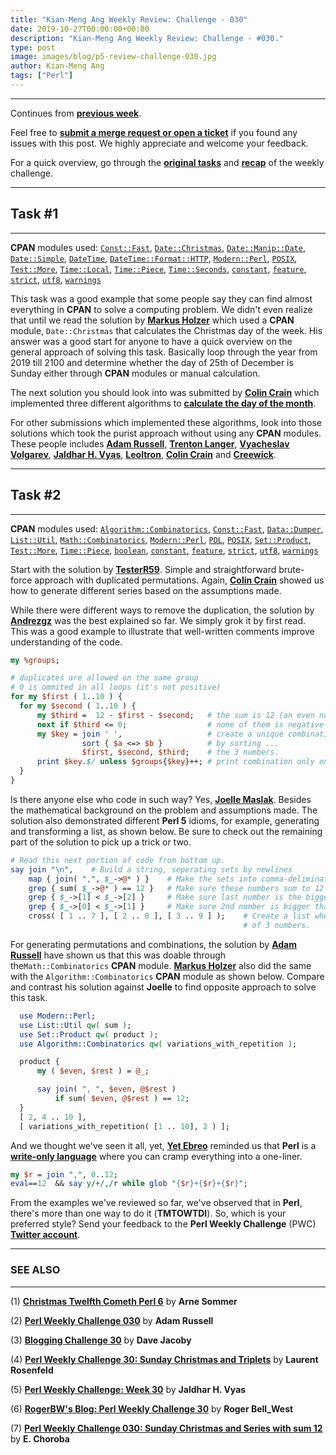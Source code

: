 ```yaml
---
title: "Kian-Meng Ang Weekly Review: Challenge - 030"
date: 2019-10-27T00:00:00+00:00
description: "Kian-Meng Ang Weekly Review: Challenge - #030."
type: post
image: images/blog/p5-review-challenge-030.jpg
author: Kian-Meng Ang
tags: ["Perl"]
---
```

***
Continues from [**previous week**](/blog/review-challenge-029/).

Feel free to [**submit a merge request or open a ticket**](https://github.com/manwar/perlweeklychallenge) if you found any issues with this post. We highly appreciate and welcome your feedback.

For a quick overview, go through the [**original tasks**](/blog/perl-weekly-challenge-030/) and [**recap**](/blog/recap-challenge-030/) of the weekly challenge.


***
## Task #1
***

**CPAN** modules used: [`Const::Fast`](https://metacpan.org/pod/Const::Fast), [`Date::Christmas`](https://metacpan.org/pod/Date::Christmas), [`Date::Manip::Date`](https://metacpan.org/pod/Date::Manip::Date), [`Date::Simple`](https://metacpan.org/pod/Date::Simple), [`DateTime`](https://metacpan.org/pod/DateTime), [`DateTime::Format::HTTP`](https://metacpan.org/pod/DateTime::Format::HTTP), [`Modern::Perl`](https://metacpan.org/pod/Modern::Perl), [`POSIX`](https://metacpan.org/pod/POSIX), [`Test::More`](https://metacpan.org/pod/Test::More), [`Time::Local`](https://metacpan.org/pod/Time::Local), [`Time::Piece`](https://metacpan.org/pod/Time::Piece), [`Time::Seconds`](https://metacpan.org/pod/Time::Seconds), [`constant`](https://metacpan.org/pod/constant), [`feature`](https://metacpan.org/pod/feature), [`strict`](https://metacpan.org/pod/strict), [`utf8`](https://metacpan.org/pod/utf8), [`warnings`](https://metacpan.org/pod/warnings)

This task was a good example that some people say they can find almost everything in **CPAN** to solve a computing problem. We didn't even realize that until we read the solution by [**Markus Holzer**](https://github.com/manwar/perlweeklychallenge-club/blob/master/challenge-030/markus-holzer/perl5/ch-1.pl) which used a **CPAN** module, `Date::Christmas` that calculates the Christmas day of the week. His answer was a good start for anyone to have a quick overview on the general approach of solving this task. Basically loop through the year from 2019 till 2100 and determine whether the day of 25th of December is Sunday either through **CPAN** modules or manual calculation.

The next solution you should look into was submitted by [**Colin Crain**](https://github.com/manwar/perlweeklychallenge-club/blob/master/challenge-030/colin-crain/perl5/ch-1.pl) which implemented three different algorithms to [**calculate the day of the month**](https://en.wikipedia.org/wiki/Determination_of_the_day_of_the_week).

For other submissions which implemented these algorithms, look into those solutions which took the purist approach without using any **CPAN** modules. These people includes [**Adam Russell**](https://github.com/manwar/perlweeklychallenge-club/blob/master/challenge-030/adam-russell/perl5/ch-1.pl), [**Trenton Langer**](https://github.com/manwar/perlweeklychallenge-club/blob/master/challenge-030/trenton-langer/perl5/ch-1.pl), [**Vyacheslav Volgarev**](https://github.com/manwar/perlweeklychallenge-club/blob/master/challenge-030/vyacheslav-volgarev/perl5/ch-1.pl), [**Jaldhar H. Vyas**](https://github.com/manwar/perlweeklychallenge-club/blob/master/challenge-030/jaldhar-h-vyas/perl5/ch-1.pl), [**Leoltron**](https://github.com/manwar/perlweeklychallenge-club/blob/master/challenge-030/Leoltron/perl5/ch-1.pl), [**Colin Crain**](https://github.com/manwar/perlweeklychallenge-club/blob/master/challenge-030/colin-crain/perl5/ch-1.pl) and [**Creewick**](https://github.com/manwar/perlweeklychallenge-club/blob/master/challenge-030/creewick/perl5/ch-1.pl).

***
## Task #2
***

**CPAN** modules used: [`Algorithm::Combinatorics`](https://metacpan.org/pod/Algorithm::Combinatorics), [`Const::Fast`](https://metacpan.org/pod/Const::Fast), [`Data::Dumper`](https://metacpan.org/pod/Data::Dumper), [`List::Util`](https://metacpan.org/pod/List::Util), [`Math::Combinatorics`](https://metacpan.org/pod/Math::Combinatorics), [`Modern::Perl`](https://metacpan.org/pod/Modern::Perl), [`PDL`](https://metacpan.org/pod/PDL), [`POSIX`](https://metacpan.org/pod/POSIX), [`Set::Product`](https://metacpan.org/pod/Set::Product), [`Test::More`](https://metacpan.org/pod/Test::More), [`Time::Piece`](https://metacpan.org/pod/Time::Piece), [`boolean`](https://metacpan.org/pod/boolean), [`constant`](https://metacpan.org/pod/constant), [`feature`](https://metacpan.org/pod/feature), [`strict`](https://metacpan.org/pod/strict), [`utf8`](https://metacpan.org/pod/utf8), [`warnings`](https://metacpan.org/pod/warnings)


Start with the solution by [**TesterR59**](https://github.com/manwar/perlweeklychallenge-club/blob/master/challenge-030/testerR59/perl5/ch-2.pl). Simple and straightforward brute-force approach with duplicated permutations. Again, [**Colin Crain**](https://github.com/manwar/perlweeklychallenge-club/blob/master/challenge-030/colin-crain/perl5/ch-2.pl) showed us how to generate different series based on the assumptions made.

While there were different ways to remove the duplication, the solution by [**Andrezgz**](https://github.com/manwar/perlweeklychallenge-club/blob/master/challenge-030/andrezgz/perl5/ch-2.pl) was the best explained so far. We simply grok it by first read. This was a good example to illustrate that well-written comments improve understanding of the code.

```perl
my %groups;

# duplicates are allowed on the same group
# 0 is ommited in all loops (it's not positive)
for my $first ( 1..10 ) {
  for my $second ( 1..10 ) {
      my $third =  12 - $first - $second;   # the sum is 12 (an even number) so one of them is even
      next if $third <= 0;                  # none of them is negative
      my $key = join ' ',                   # create a unique combination ...
                sort { $a <=> $b }          # by sorting ...
                $first, $second, $third;    # the 3 numbers.
      print $key.$/ unless $groups{$key}++; # print combination only once.
  }
}
```

Is there anyone else who code in such way? Yes, [**Joelle Maslak**](https://github.com/manwar/perlweeklychallenge-club/blob/master/challenge-030/joelle-maslak/perl5/ch-2.pl). Besides the mathematical background on the problem and assumptions made. The solution also demonstrated different **Perl 5** idioms, for example, generating and transforming a list, as shown below. Be sure to check out the remaining part of the solution to pick up a trick or two.

```perl
# Read this next portion of code from bottom up.
say join "\n",    # Build a string, seperating sets by newlines
    map { join( ",", $_->@* ) }    # Make the sets into comma-deliminated strings
    grep { sum( $_->@* ) == 12 }   # Make sure these numbers sum to 12
    grep { $_->[1] < $_->[2] }     # Make sure last number is the biggest
    grep { $_->[0] < $_->[1] }     # Make sure 2nd number is bigger than 1st
    cross( [ 1 .. 7 ], [ 2 .. 8 ], [ 3 .. 9 ] );    # Create a list where each element is a list
                                                    # of 3 numbers.
```

For generating permutations and combinations, the solution by [**Adam Russell**](https://github.com/manwar/perlweeklychallenge-club/blob/master/challenge-030/adam-russell/perl5/ch-2.pl) have shown us that this was doable through the`Math::Combinatorics` **CPAN** module. [**Markus Holzer**](https://github.com/manwar/perlweeklychallenge-club/blob/master/challenge-030/markus-holzer/perl5/ch-2.pl) also did the same with the `Algorithm::Combinatorics` **CPAN** module as shown below. Compare and contrast his solution against **Joelle** to find opposite approach to solve this task.

```perl
  use Modern::Perl;
  use List::Util qw( sum );
  use Set::Product qw( product );
  use Algorithm::Combinatorics qw( variations_with_repetition );

  product {
      my ( $even, $rest ) = @_;

      say join( ", ", $even, @$rest )
          if sum( $even, @$rest ) == 12;
  }
  [ 2, 4 .. 10 ],
  [ variations_with_repetition( [1 .. 10], 2 ) ];
```

And we thought we've seen it all, yet, [**Yet Ebreo**](https://github.com/manwar/perlweeklychallenge-club/blob/master/challenge-030/yet-ebreo/perl5/ch-2.pl) reminded us that **Perl** is a [**write-only language**](https://en.wikipedia.org/wiki/Write-only_language) where you can cramp everything into a one-liner.

```perl
my $r = join ",", 0..12;
eval==12  && say y/+/,/r while glob "{$r}+{$r}+{$r}";
```

From the examples we've reviewed so far, we've observed that in **Perl**, there's more than one way to do it (**TMTOWTDI**). So, which is your preferred style? Send your feedback to the **Perl Weekly Challenge** (PWC) [**Twitter account**](https://twitter.com/perlwchallenge).

***
### SEE ALSO
***

(1) [**Christmas Twelfth Cometh Perl 6**](https://perl6.eu/xmas-12.html) by **Arne Sommer**

(2) [**Perl Weekly Challenge 030**](https://adamcrussell.livejournal.com/10331.html) by **Adam Russell**

(3) [**Blogging Challenge 30**](https://jacoby.github.io/2019/10/15/blogging-challenge-30.html) by **Dave Jacoby**

(4) [**Perl Weekly Challenge 30: Sunday Christmas and Triplets**](http://blogs.perl.org/users/laurent_r/2019/10/perl-weekly-challenge-30-sunday-christmas-and-triplets.html) by **Laurent Rosenfeld**

(5) [**Perl Weekly Challenge: Week 30**](https://www.braincells.com/perl/2019/10/perl_weekly_challenge_week_30.html) by **Jaldhar H. Vyas**

(6) [**RogerBW's Blog: Perl Weekly Challenge 30**](https://blog.firedrake.org/archive/2019/10/Perl_Weekly_Challenge_30.html) by **Roger Bell_West**

(7) [**Perl Weekly Challenge 030: Sunday Christmas and Series with sum 12**](http://blogs.perl.org/users/e_choroba/2019/10/perl-weekly-challenge-030-sunday-christmas-and-series-with-sum-12.html) by **E. Choroba**

